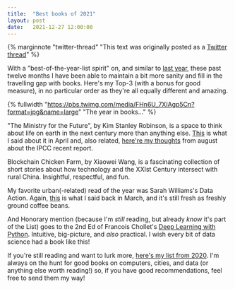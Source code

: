 ```yaml
---
title:  "Best books of 2021"
layout: post
date:   2021-12-27 12:00:00
---
```


{% marginnote "twitter-thread" "This text was originally posted as a [Twitter
thread](https://twitter.com/darribas/status/1475505545146683397)" %}

With a "best-of-the-year-list spirit" on, and similar to [last year](https://twitter.com/darribas/status/1340979325269667842), these past twelve months I have been able to maintain a bit more sanity and fill in the travelling gap with books. Here's my Top-3 (with a bonus for good measure), in no particular order as they're all equally different and amazing.

{% fullwidth "https://pbs.twimg.com/media/FHn6U_7XIAgp5Cn?format=jpg&name=large" "The year in books..." %}

"The Ministry for the Future", by Kim Stanley Robinson, is a space to think about life on earth in the next century more than anything else. [This](https://twitter.com/darribas/status/1380477463449468929) is what I said about it in April and, also related, [here're my thoughts](https://darribas.org/anotes/articles/21/ipcc) from august about the IPCC recent report.


Blockchain Chicken Farm, by Xiaowei Wang, is a fascinating collection of short stories about how technology and the XXIst Century intersect with rural China. Insightful, respectful, and fun.

My favorite urban(-related) read of the year was Sarah Williams's Data Action. Again, [this](https://twitter.com/darribas/status/1369573142423863301) is what I said back in March, and it's still fresh as freshly ground coffee beans.

And Honorary mention (because I'm _still_ reading, but already *know* it's part of the List) goes to the 2nd Ed of Francois Chollet's [Deep Learning with Python](https://www.manning.com/books/deep-learning-with-python). Intuitive, big-picture, and *also* practical. I wish every bit of data science had a book like this!

If you're still reading and want to lurk more, [here's my list from 2020](https://twitter.com/darribas/status/1340979325269667842).
I'm always on the hunt for good books on computers, cities, and data (or anything else worth reading!) so, if you have good recommendations, feel free to send them my way! 


